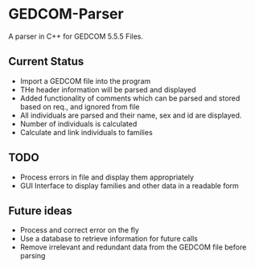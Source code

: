 # GEDCOM-Parser

A parser in C++ for GEDCOM 5.5.5 Files.

## Current Status

- Import a GEDCOM file into the program
- THe header information will be parsed and displayed
- Added functionality of comments which can be parsed and stored based on req., and ignored from file
- All individuals are parsed and their name, sex and id are displayed.
- Number of individuals is calculated
- Calculate and link individuals to families

## TODO

- Process errors in file and display them appropriately
- GUI Interface to display families and other data in a readable form

## Future ideas

- Process and correct error on the fly
- Use a database to retrieve information for future calls
- Remove irrelevant and redundant data from the GEDCOM file before parsing
